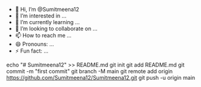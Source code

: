 - 👋 Hi, I’m @Sumitmeena12
- 👀 I’m interested in ...
- 🌱 I’m currently learning ...
- 💞️ I’m looking to collaborate on ...
- 📫 How to reach me ...
- 😄 Pronouns: ...
- ⚡ Fun fact: ...

<!---
Sumitmeena12/Sumitmeena12 is a ✨ special ✨ repository because its `README.md` (this file) appears on your GitHub profile.
You can click the Preview link to take a look at your changes.
--->
echo "# Sumitmeena12" >> README.md
git init
git add README.md
git commit -m "first commit"
git branch -M main
git remote add origin https://github.com/Sumitmeena12/Sumitmeena12.git
git push -u origin main
